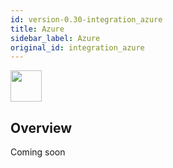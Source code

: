 ```yaml
---
id: version-0.30-integration_azure
title: Azure
sidebar_label: Azure
original_id: integration_azure
---
```


<img src="https://renative.org/img/ic_integrations.png" width=50 height=50 />

## Overview

Coming soon
